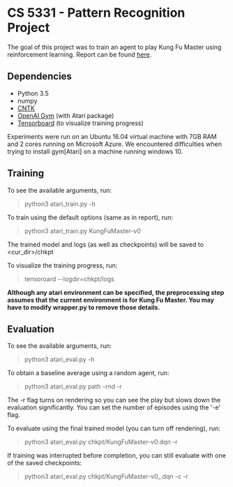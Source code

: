 # CS 5331 - Pattern Recognition Project
The goal of this project was to train an agent to play Kung Fu Master using reinforcement learning. Report can be found [here](https://github.com/frankibem/kung-fu-master/blob/master/kung%20fu%20master.pdf).

## Dependencies
* Python 3.5
* numpy
* [CNTK](https://www.microsoft.com/en-us/research/product/cognitive-toolkit/)
* [OpenAI Gym](https://gym.openai.com/docs) (with Atari package)
* [Tensorboard](https://www.tensorflow.org/get_started/summaries_and_tensorboard) (to visualize training progress)

Experiments were run on an Ubuntu 16.04 virtual machine with 7GB RAM and 2 cores running on Microsoft Azure. We encountered difficulties when trying to install gym[Atari] on a machine running windows 10.

## Training
To see the available arguments, run:
> python3 atari_train.py -h

To train using the default options (same as in report), run:
> python3 atari_train.py KungFuMaster-v0

The trained model and logs (as well as checkpoints) will be saved to <cur_dir>/chkpt

To visualize the training progress, run:
> tensoroard --logdir=chkpt/logs

__Although any atari environment can be specified, the preprocessing step assumes that the current environment is for Kung Fu Master. You may have to modify wrapper.py to remove those details.__

## Evaluation
To see the available arguments, run:
> python3 atari_eval.py -h

To obtain a baseline average using a random agent, run:
> python3 atari_eval.py path -rnd -r

The -r flag turns on rendering so you can see the play but slows down the evaluation significantly. You can set the number of episodes using the '-e' flag.

To evaluate using the final trained model (you can turn off rendering), run:
> python3 atari_eval.py chkpt/KungFuMaster-v0.dqn -r

If training was interrupted before completion, you can still evaluate with one of the saved checkpoints:
> python3 atari_eval.py chkpt/KungFuMaster-v0_<number>.dqn -c -r
